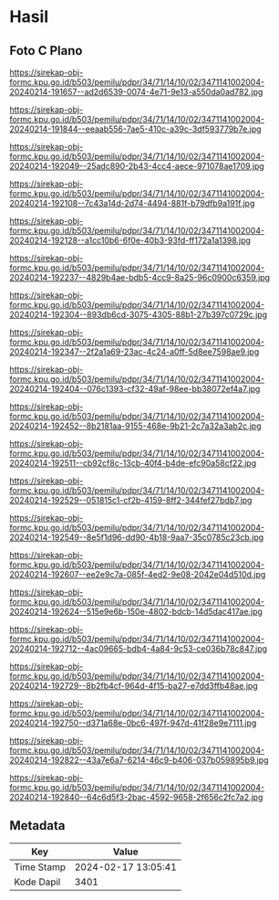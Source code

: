 # Hasil

## Foto C Plano

https://sirekap-obj-formc.kpu.go.id/b503/pemilu/pdpr/34/71/14/10/02/3471141002004-20240214-191657--ad2d6539-0074-4e71-9e13-a550da0ad782.jpg

https://sirekap-obj-formc.kpu.go.id/b503/pemilu/pdpr/34/71/14/10/02/3471141002004-20240214-191844--eeaab556-7ae5-410c-a39c-3df593779b7e.jpg

https://sirekap-obj-formc.kpu.go.id/b503/pemilu/pdpr/34/71/14/10/02/3471141002004-20240214-192049--25adc890-2b43-4cc4-aece-971078ae1709.jpg

https://sirekap-obj-formc.kpu.go.id/b503/pemilu/pdpr/34/71/14/10/02/3471141002004-20240214-192108--7c43a14d-2d74-4494-881f-b79dfb9a191f.jpg

https://sirekap-obj-formc.kpu.go.id/b503/pemilu/pdpr/34/71/14/10/02/3471141002004-20240214-192128--a1cc10b6-6f0e-40b3-93fd-ff172a1a1398.jpg

https://sirekap-obj-formc.kpu.go.id/b503/pemilu/pdpr/34/71/14/10/02/3471141002004-20240214-192237--4829b4ae-bdb5-4cc9-8a25-96c0900c6359.jpg

https://sirekap-obj-formc.kpu.go.id/b503/pemilu/pdpr/34/71/14/10/02/3471141002004-20240214-192304--893db6cd-3075-4305-88b1-27b397c0729c.jpg

https://sirekap-obj-formc.kpu.go.id/b503/pemilu/pdpr/34/71/14/10/02/3471141002004-20240214-192347--2f2a1a69-23ac-4c24-a0ff-5d8ee7598ae9.jpg

https://sirekap-obj-formc.kpu.go.id/b503/pemilu/pdpr/34/71/14/10/02/3471141002004-20240214-192404--076c1393-cf32-49af-98ee-bb38072ef4a7.jpg

https://sirekap-obj-formc.kpu.go.id/b503/pemilu/pdpr/34/71/14/10/02/3471141002004-20240214-192452--8b2181aa-9155-468e-9b21-2c7a32a3ab2c.jpg

https://sirekap-obj-formc.kpu.go.id/b503/pemilu/pdpr/34/71/14/10/02/3471141002004-20240214-192511--cb92cf8c-13cb-40f4-b4de-efc90a58cf22.jpg

https://sirekap-obj-formc.kpu.go.id/b503/pemilu/pdpr/34/71/14/10/02/3471141002004-20240214-192529--051815c1-cf2b-4159-8ff2-344fef27bdb7.jpg

https://sirekap-obj-formc.kpu.go.id/b503/pemilu/pdpr/34/71/14/10/02/3471141002004-20240214-192549--8e5f1d96-dd90-4b18-9aa7-35c0785c23cb.jpg

https://sirekap-obj-formc.kpu.go.id/b503/pemilu/pdpr/34/71/14/10/02/3471141002004-20240214-192607--ee2e9c7a-085f-4ed2-9e08-2042e04d510d.jpg

https://sirekap-obj-formc.kpu.go.id/b503/pemilu/pdpr/34/71/14/10/02/3471141002004-20240214-192624--515e9e6b-150e-4802-bdcb-14d5dac417ae.jpg

https://sirekap-obj-formc.kpu.go.id/b503/pemilu/pdpr/34/71/14/10/02/3471141002004-20240214-192712--4ac09665-bdb4-4a84-9c53-ce036b78c847.jpg

https://sirekap-obj-formc.kpu.go.id/b503/pemilu/pdpr/34/71/14/10/02/3471141002004-20240214-192729--8b2fb4cf-964d-4f15-ba27-e7dd3ffb48ae.jpg

https://sirekap-obj-formc.kpu.go.id/b503/pemilu/pdpr/34/71/14/10/02/3471141002004-20240214-192750--d371a68e-0bc6-497f-947d-41f28e9e7111.jpg

https://sirekap-obj-formc.kpu.go.id/b503/pemilu/pdpr/34/71/14/10/02/3471141002004-20240214-192822--43a7e6a7-6214-46c9-b406-037b059895b9.jpg

https://sirekap-obj-formc.kpu.go.id/b503/pemilu/pdpr/34/71/14/10/02/3471141002004-20240214-192840--64c6d5f3-2bac-4592-9658-2f656c2fc7a2.jpg


## Metadata

| Key        | Value               |
| ---------- | ------------------- |
| Time Stamp | 2024-02-17 13:05:41 |
| Kode Dapil | 3401                |



